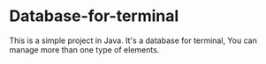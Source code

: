 # Database-for-terminal
This is a simple project in Java. It's a database for terminal, You can manage more than one type of elements.
